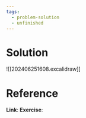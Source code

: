 ```yaml
---
tags:
  - problem-solution
  - unfinished
---
```

# Solution
![[202406251608.excalidraw]]

# Reference
**Link**:
**Exercise**: